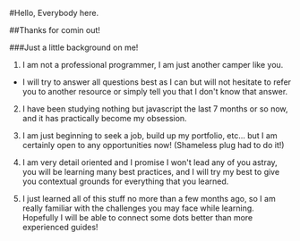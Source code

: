 #Hello, Everybody here.

##Thanks for comin out!

###Just a little background on me!

1. I am not a professional programmer, I am just another camper like you.
  * I will try to answer all questions best as I can but will not hesitate to refer you to another resource or simply tell you that I don't know that answer.

2. I have been studying nothing but javascript the last 7 months or so now, and it has practically become my obsession.

3. I am just beginning to seek a job, build up my portfolio, etc... but I am certainly open to any opportunities now! (Shameless plug had to do it!)

4. I am very detail oriented and I promise I won't lead any of you astray, you will be learning many best practices, and I will try my best to give you contextual grounds for everything that you learned.

5. I just learned all of this stuff no more than a few months ago, so I am really familiar with the challenges you may face while learning. Hopefully I will be able to connect some dots better than more experienced guides!
